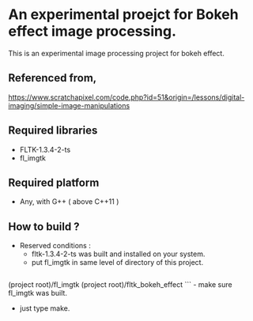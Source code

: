 # An experimental proejct for Bokeh effect image processing.
This is an experimental image processing project for bokeh effect.

## Referenced from,
https://www.scratchapixel.com/code.php?id=51&origin=/lessons/digital-imaging/simple-image-manipulations

## Required libraries
* FLTK-1.3.4-2-ts
* fl_imgtk

## Required platform
* Any, with G++ ( above C++11 )

## How to build ?
* Reserved conditions :
    - fltk-1.3.4-2-ts was built and installed on your system.
    - put fl_imgtk in same level of directory of this project.
    ```
(project root)/fl_imgtk
(project root)/fltk_bokeh_effect
    ```
    - make sure fl_imgtk was built.
* just type make.